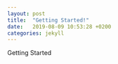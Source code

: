 ```yaml
---
layout: post
title:  "Getting Started!"
date:   2019-08-09 10:53:28 +0200
categories: jekyll 
---
```

Getting Started 

[jekyll-docs]: https://jekyllrb.com/docs/home
[jekyll-gh]:   https://github.com/jekyll/jekyll
[jekyll-talk]: https://talk.jekyllrb.com/
